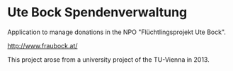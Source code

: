 # Ute Bock Spendenverwaltung


Application to manage donations in the NPO "Flüchtlingsprojekt Ute Bock".

http://www.fraubock.at/


This project arose from a university project of the TU-Vienna in 2013.
